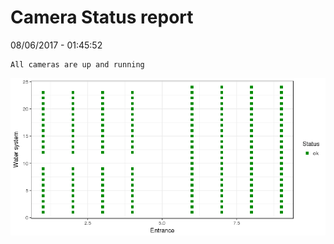 Camera Status report
================
08/06/2017 - 01:45:52

    All cameras are up and running

![](camreport_files/figure-markdown_github/unnamed-chunk-2-1.png)
